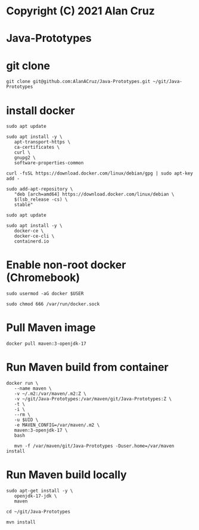 # Copyright (C) 2021 Alan Cruz
# Java-Prototypes

# git clone
```
git clone git@github.com:AlanACruz/Java-Prototypes.git ~/git/Java-Prototypes
```
# install docker
```
sudo apt update

sudo apt install -y \
   apt-transport-https \
   ca-certificates \
   curl \
   gnupg2 \
   software-properties-common

curl -fsSL https://download.docker.com/linux/debian/gpg | sudo apt-key add -

sudo add-apt-repository \
   "deb [arch=amd64] https://download.docker.com/linux/debian \
   $(lsb_release -cs) \
   stable"
   
sudo apt update

sudo apt install -y \
   docker-ce \
   docker-ce-cli \
   containerd.io
```

# Enable non-root docker (Chromebook)
```
sudo usermod -aG docker $USER

sudo chmod 666 /var/run/docker.sock
```

# Pull Maven image
```
docker pull maven:3-openjdk-17
```

# Run Maven build from container
```
docker run \
   --name maven \
   -v ~/.m2:/var/maven/.m2:Z \
   -v ~/git/Java-Prototypes:/var/maven/git/Java-Prototypes:Z \
   -t \
   -i \
   --rm \
   -u $UID \
   -e MAVEN_CONFIG=/var/maven/.m2 \
   maven:3-openjdk-17 \
   bash
```
```
   mvn -f /var/maven/git/Java-Prototypes -Duser.home=/var/maven install
```
# Run Maven build locally
```
sudo apt-get install -y \
   openjdk-17-jdk \
   maven

cd ~/git/Java-Prototypes

mvn install
```
